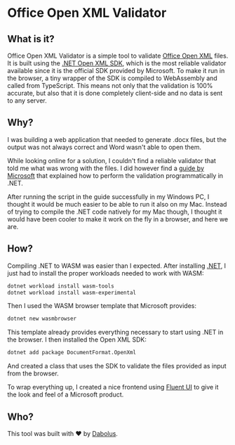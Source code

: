 # Office Open XML Validator

## What is it?

Office Open XML Validator is a simple tool to validate [Office Open XML](https://en.wikipedia.org/wiki/Office_Open_XML)
files. It is built using the [.NET Open XML SDK](https://learn.microsoft.com/en-us/office/open-xml/open-xml-sdk),
which is the most reliable validator available since it is the official SDK
provided by Microsoft. To make it run in the browser, a tiny wrapper of the SDK
is compiled to WebAssembly and called from TypeScript. This means not only that
the validation is 100% accurate, but also that it is done completely client-side
and no data is sent to any server.

## Why?

I was building a web application that needed to generate .docx files,
but the output was not always correct and Word wasn't able to open them.

While looking online for a solution, I couldn't find a reliable validator
that told me what was wrong with the files. I did however find a [guide by Microsoft](https://learn.microsoft.com/en-us/office/open-xml/word/how-to-validate-a-word-processing-document)
that explained how to perform the validation programmatically in .NET.

After running the script in the guide successfully in my Windows PC, I thought
it would be much easier to be able to run it also on my Mac. Instead of trying
to compile the .NET code natively for my Mac though, I thought it would have been
cooler to make it work on the fly in a browser, and here we are.

## How?

Compiling .NET to WASM was easier than I expected. After installing [.NET](https://dotnet.microsoft.com/en-us/),
I just had to install the proper workloads needed to work with WASM:

```bash
dotnet workload install wasm-tools
dotnet workload install wasm-experimental
```

Then I used the WASM browser template that Microsoft provides:

```bash
dotnet new wasmbrowser
```

This template already provides everything necessary to start using .NET in the
browser. I then installed the Open XML SDK:

```bash
dotnet add package DocumentFormat.OpenXml
```

And created a class that uses the SDK to validate the files provided as input
from the browser.

To wrap everything up, I created a nice frontend using [Fluent UI](https://developer.microsoft.com/en-us/fluentui)
to give it the look and feel of a Microsoft product.

## Who?

This tool was built with ❤️ by [Dabolus](https://giorgio.garasto.me).

